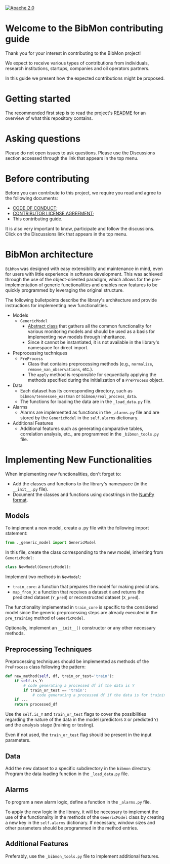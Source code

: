 [![Apache 2.0][apache-shield]][apache] 

[apache]: https://opensource.org/licenses/Apache-2.0
[apache-shield]: https://img.shields.io/badge/License-Apache_2.0-blue.svg

# Welcome to the BibMon contributing guide

Thank you for your interest in contributing to the BibMon project!

We expect to receive various types of contributions from individuals, research institutions, startups, companies and oil operators partners.

In this guide we present how the expected contributions might be proposed.

# Getting started

The recommended first step is to read the project's [README](README.md) for an overview of what this repository contains.

# Asking questions

Please do not open issues to ask questions. Please use the Discussions section accessed through the link that appears in the top menu.

# Before contributing

Before you can contribute to this project, we require you read and agree to the following documents:

* [CODE OF CONDUCT](CODE_OF_CONDUCT.md);
* [CONTRIBUTOR LICENSE AGREEMENT](CONTRIBUTOR_LICENSE_AGREEMENT.md);
* This contributing guide.

It is also very important to know, participate and follow the discussions. Click on the Discussions link that appears in the top menu.

# BibMon architecture

`BibMon` was designed with easy extensibility and maintenance in mind, even for users with little experience in software development. This was achieved through the use of the object-oriented paradigm, which allows for the pre-implementation of generic functionalities and enables new features to be quickly programmed by leveraging the original structure.

The following bulletpoints describe the library's architecture and provide instructions for implementing new functionalities.

* Models
   * `GenericModel`
      * [Abstract class](https://en.wikipedia.org/wiki/Abstract_type) that gathers all the common functionality for various monitoring models and should be used as a basis for implementing new models through inheritance.
      * Since it cannot be instantiated, it is not available in the library's namespace for direct import.
* Preprocessing techniques
   * `PreProcess`
      * Class that contains preprocessing methods (e.g., `normalize`, `remove_nan_observations`, etc.).
      * The `apply` method is responsible for sequentially applying the methods specified during the initialization of a `PreProcess` object.
* Data
   * Each dataset has its corresponding directory, such as `bibmon/tennessee_eastman` or `bibmon/real_process_data`.
   * The functions for loading the data are in the `_load_data.py` file.
* Alarms
   * Alarms are implemented as functions in the `_alarms.py` file and are stored by the `GenericModel` in the `self.alarms` dictionary.
* Additional Features
   * Additional features such as generating comparative tables, correlation analysis, etc., are programmed in the `_bibmon_tools.py` file.

# Implementing New Functionalities

When implementing new functionalities, don't forget to:

* Add the classes and functions to the library's namespace (in the `__init__.py` file).
* Document the classes and functions using docstrings in the [NumPy format](https://numpydoc.readthedocs.io/en/latest/format.html).

## Models

To implement a new model, create a .py file with the following import statement:

```python
from ._generic_model import GenericModel
```

In this file, create the class corresponding to the new model, inheriting from `GenericModel`:

```python
class NewModel(GenericModel):
```

Implement two methods in `NewModel`:

* `train_core`: a function that prepares the model for making predictions.
* `map_from_X`: a function that receives a dataset `X` and returns the predicted dataset (`Y_pred`) or reconstructed dataset (`X_pred`).

The functionality implemented in `train_core` is specific to the considered model since the generic preprocessing steps are already executed in the `pre_training` method of `GenericModel`.

Optionally, implement an `__init__()` constructor or any other necessary methods.

## Preprocessing Techniques

Preprocessing techniques should be implemented as methods of the `PreProcess` class following the pattern:

```python
def new_method(self, df, train_or_test='train'):
    if self.is_Y:
        # code generating a processed df if the data is Y
        if train_or_test == 'train':
            # code generating a processed df if the data is for training
    if ...
    return processed_df
```

Use the `self.is_Y` and `train_or_test` flags to cover the possibilities regarding the nature of the data in the model (predictors `X` or predicted `Y`) and the analysis stage (training or testing).

Even if not used, the `train_or_test` flag should be present in the input parameters.

## Data

Add the new dataset to a specific subdirectory in the `bibmon` directory. Program the data loading function in the `_load_data.py` file.

## Alarms

To program a new alarm logic, define a function in the `_alarms.py` file.

To apply the new logic in the library, it will be necessary to implement the use of the functionality in the methods of the `GenericModel` class by creating a new key in the `self.alarms` dictionary. If necessary, window sizes and other parameters should be programmed in the method entries.

## Additional Features

Preferably, use the `_bibmon_tools.py` file to implement additional features.